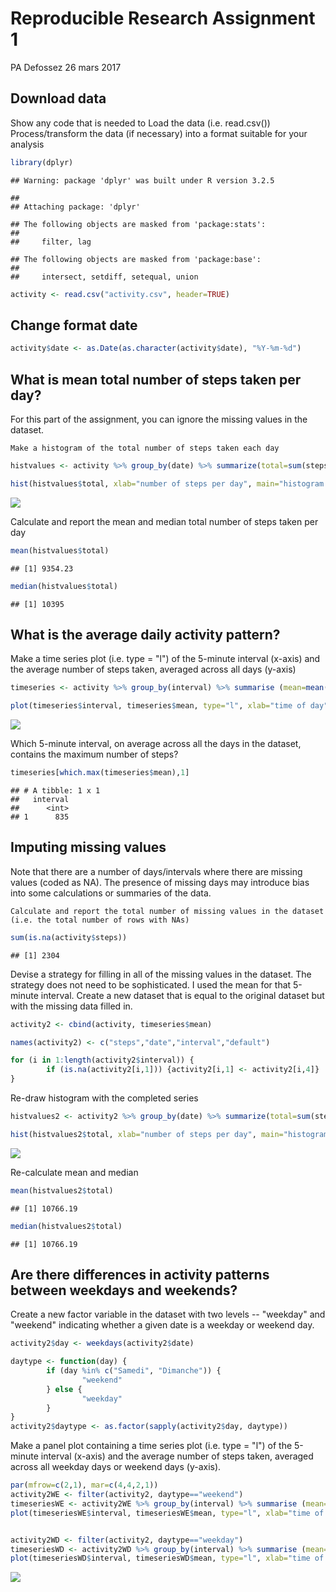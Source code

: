 Reproducible Research Assignment 1
================
PA Defossez
26 mars 2017

Download data
-------------

Show any code that is needed to Load the data (i.e. read.csv()) Process/transform the data (if necessary) into a format suitable for your analysis

``` r
library(dplyr)
```

    ## Warning: package 'dplyr' was built under R version 3.2.5

    ## 
    ## Attaching package: 'dplyr'

    ## The following objects are masked from 'package:stats':
    ## 
    ##     filter, lag

    ## The following objects are masked from 'package:base':
    ## 
    ##     intersect, setdiff, setequal, union

``` r
activity <- read.csv("activity.csv", header=TRUE)
```

Change format date
------------------

``` r
activity$date <- as.Date(as.character(activity$date), "%Y-%m-%d")
```

What is mean total number of steps taken per day?
-------------------------------------------------

For this part of the assignment, you can ignore the missing values in the dataset.

    Make a histogram of the total number of steps taken each day

``` r
histvalues <- activity %>% group_by(date) %>% summarize(total=sum(steps, na.rm=TRUE))

hist(histvalues$total, xlab="number of steps per day", main="histogram of total steps per day", breaks=10)
```

![](RR_Assignment1_files/figure-markdown_github/unnamed-chunk-3-1.png)

Calculate and report the mean and median total number of steps taken per day

``` r
mean(histvalues$total)
```

    ## [1] 9354.23

``` r
median(histvalues$total)
```

    ## [1] 10395

What is the average daily activity pattern?
-------------------------------------------

Make a time series plot (i.e. type = "l") of the 5-minute interval (x-axis) and the average number of steps taken, averaged across all days (y-axis)

``` r
timeseries <- activity %>% group_by(interval) %>% summarise (mean=mean(steps, na.rm=TRUE))

plot(timeseries$interval, timeseries$mean, type="l", xlab="time of day", ylab="avg nb of steps per 5 min")
```

![](RR_Assignment1_files/figure-markdown_github/unnamed-chunk-5-1.png)

Which 5-minute interval, on average across all the days in the dataset, contains the maximum number of steps?

``` r
timeseries[which.max(timeseries$mean),1]
```

    ## # A tibble: 1 x 1
    ##   interval
    ##      <int>
    ## 1      835

Imputing missing values
-----------------------

Note that there are a number of days/intervals where there are missing values (coded as NA). The presence of missing days may introduce bias into some calculations or summaries of the data.

    Calculate and report the total number of missing values in the dataset (i.e. the total number of rows with NAs)

``` r
sum(is.na(activity$steps))
```

    ## [1] 2304

Devise a strategy for filling in all of the missing values in the dataset. The strategy does not need to be sophisticated. I used the mean for that 5-minute interval. Create a new dataset that is equal to the original dataset but with the missing data filled in.

``` r
activity2 <- cbind(activity, timeseries$mean)

names(activity2) <- c("steps","date","interval","default")

for (i in 1:length(activity2$interval)) {
        if (is.na(activity2[i,1])) {activity2[i,1] <- activity2[i,4]}
}
```

Re-draw histogram with the completed series

``` r
histvalues2 <- activity2 %>% group_by(date) %>% summarize(total=sum(steps))

hist(histvalues2$total, xlab="number of steps per day", main="histogram of total steps per day, with imputed values", breaks=10)
```

![](RR_Assignment1_files/figure-markdown_github/unnamed-chunk-9-1.png)

Re-calculate mean and median

``` r
mean(histvalues2$total)
```

    ## [1] 10766.19

``` r
median(histvalues2$total)
```

    ## [1] 10766.19

Are there differences in activity patterns between weekdays and weekends?
-------------------------------------------------------------------------

Create a new factor variable in the dataset with two levels -- "weekday" and "weekend" indicating whether a given date is a weekday or weekend day.

``` r
activity2$day <- weekdays(activity2$date)

daytype <- function(day) {
        if (day %in% c("Samedi", "Dimanche")) {
                "weekend"
        } else {
                "weekday"
        }
}
activity2$daytype <- as.factor(sapply(activity2$day, daytype))
```

Make a panel plot containing a time series plot (i.e. type = "l") of the 5-minute interval (x-axis) and the average number of steps taken, averaged across all weekday days or weekend days (y-axis).

``` r
par(mfrow=c(2,1), mar=c(4,4,2,1))
activity2WE <- filter(activity2, daytype=="weekend")
timeseriesWE <- activity2WE %>% group_by(interval) %>% summarise (mean=mean(steps))
plot(timeseriesWE$interval, timeseriesWE$mean, type="l", xlab="time of day (weekend)", ylab="", main="avg nb of steps per 5 min")


activity2WD <- filter(activity2, daytype=="weekday")
timeseriesWD <- activity2WD %>% group_by(interval) %>% summarise (mean=mean(steps))
plot(timeseriesWD$interval, timeseriesWD$mean, type="l", xlab="time of day (weekday)", ylab="")
```

![](RR_Assignment1_files/figure-markdown_github/unnamed-chunk-12-1.png)
